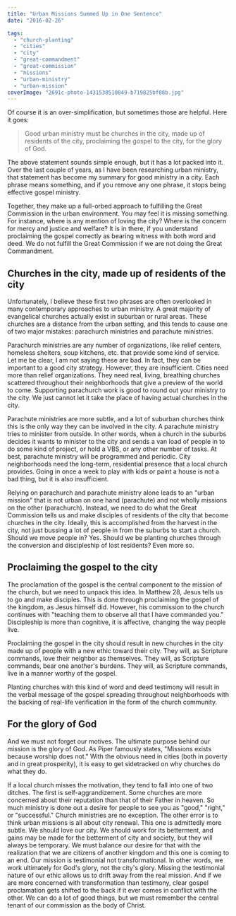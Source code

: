 ```yaml
---
title: "Urban Missions Summed Up in One Sentence"
date: "2016-02-26"

tags: 
  - "church-planting"
  - "cities"
  - "city"
  - "great-commandment"
  - "great-commission"
  - "missions"
  - "urban-ministry"
  - "urban-mission"
coverImage: "2691c-photo-1431538510849-b719825bf08b.jpg"
---
```


Of course it is an over-simplification, but sometimes those are helpful. Here it goes:

> Good urban ministry must be churches in the city, made up of residents of the city, proclaiming the gospel to the city, for the glory of God.

The above statement sounds simple enough, but it has a lot packed into it. Over the last couple of years, as I have been researching urban ministry, that statement has become my summary for good ministry in a city. Each phrase means something, and if you remove any one phrase, it stops being effective gospel ministry.

Together, they make up a full-orbed approach to fulfilling the Great Commission in the urban environment. You may feel it is missing something. For instance, where is any mention of loving the city? Where is the concern for mercy and justice and welfare? It is in there, if you understand proclaiming the gospel correctly as bearing witness with both word and deed. We do not fulfill the Great Commission if we are not doing the Great Commandment.

## **Churches in the city, made up of residents of the city**

Unfortunately, I believe these first two phrases are often overlooked in many contemporary approaches to urban ministry. A great majority of evangelical churches actually exist in suburban or rural areas. These churches are a distance from the urban setting, and this tends to cause one of two major mistakes: parachurch ministries and parachute ministries.

Parachurch ministries are any number of organizations, like relief centers, homeless shelters, soup kitchens, etc. that provide some kind of service. Let me be clear, I am not saying these are bad. In fact, they can be important to a good city strategy. However, they are insufficient. Cities need more than relief organizations. They need real, living, breathing churches scattered throughout their neighborhoods that give a preview of the world to come. Supporting parachurch work is good to round out your ministry to the city. We just cannot let it take the place of having actual churches in the city.

Parachute ministries are more subtle, and a lot of suburban churches think this is the only way they can be involved in the city. A parachute ministry tries to minister from outside. In other words, when a church in the suburbs decides it wants to minister to the city and sends a van load of people in to do some kind of project, or hold a VBS, or any other number of tasks. At best, parachute ministry will be programmed and periodic. City neighborhoods need the long-term, residential presence that a local church provides. Going in once a week to play with kids or paint a house is not a bad thing, but it is also insufficient.

Relying on parachurch and parachute ministry alone leads to an "urban mission" that is not urban on one hand (parachute) and not wholly missions on the other (parachurch). Instead, we need to do what the Great Commission tells us and make disciples of residents of the city that become churches in the city. Ideally, this is accomplished from the harvest in the city, not just bussing a lot of people in from the suburbs to start a church. Should we move people in? Yes. Should we be planting churches through the conversion and discipleship of lost residents? Even more so.

## **Proclaiming the gospel to the city**

The proclamation of the gospel is the central component to the mission of the church, but we need to unpack this idea. In Matthew 28, Jesus tells us to go and make disciples. This is done through proclaiming the gospel of the kingdom, as Jesus himself did. However, his commission to the church continues with "teaching them to observe all that I have commanded you." Discipleship is more than cognitive, it is affective, changing the way people live.

Proclaiming the gospel in the city should result in new churches in the city made up of people with a new ethic toward their city. They will, as Scripture commands, love their neighbor as themselves. They will, as Scripture commands, bear one another's burdens. They will, as Scripture commands, live in a manner worthy of the gospel.

Planting churches with this kind of word and deed testimony will result in the verbal message of the gospel spreading throughout neighborhoods with the backing of real-life verification in the form of the church community.

## **For the glory of God**

And we must not forget our motives. The ultimate purpose behind our mission is the glory of God. As Piper famously states, "Missions exists because worship does not." With the obvious need in cities (both in poverty and in great prosperity), it is easy to get sidetracked on why churches do what they do.

If a local church misses the motivation, they tend to fall into one of two ditches. The first is self-aggrandizement. Some churches are more concerned about their reputation than that of their Father in heaven. So much ministry is done out a desire for people to see you as "good," "right," or "successful." Church ministries are no exception. The other error is to think urban missions is all about city renewal. This one is admittedly more subtle. We should love our city. We should work for its betterment, and gains may be made for the betterment of city and society, but they will always be temporary. We must balance our desire for that with the realization that we are citizens of another kingdom and this one is coming to an end. Our mission is testimonial not transformational. In other words, we work ultimately for God's glory, not the city's glory. Missing the testimonial nature of our ethic allows us to drift away from the real mission. And if we are more concerned with transformation than testimony, clear gospel proclamation gets shifted to the back if it ever comes in conflict with the other. We can do a lot of good things, but we must remember the central tenant of our commission as the body of Christ.
